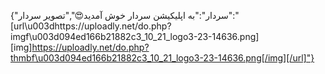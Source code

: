{"سردار":"به اپلیکیشن سردار خوش آمدید😍","تصویر سردار":"[url\u003dhttps://uploadly.net/do.php?imgf\u003d094ed166b21882c3_10_21_logo3-23-14636.png][img]https://uploadly.net/do.php?thmbf\u003d094ed166b21882c3_10_21_logo3-23-14636.png[/img][/url]"}
